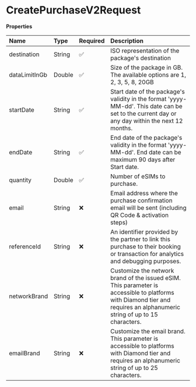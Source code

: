 # CreatePurchaseV2Request

**Properties**

| Name          | Type   | Required | Description                                                                                                                                                             |
| :------------ | :----- | :------- | :---------------------------------------------------------------------------------------------------------------------------------------------------------------------- |
| destination   | String | ✅       | ISO representation of the package's destination                                                                                                                         |
| dataLimitInGb | Double | ✅       | Size of the package in GB. The available options are 1, 2, 3, 5, 8, 20GB                                                                                                |
| startDate     | String | ✅       | Start date of the package's validity in the format 'yyyy-MM-dd'. This date can be set to the current day or any day within the next 12 months.                          |
| endDate       | String | ✅       | End date of the package's validity in the format 'yyyy-MM-dd'. End date can be maximum 90 days after Start date.                                                        |
| quantity      | Double | ✅       | Number of eSIMs to purchase.                                                                                                                                            |
| email         | String | ❌       | Email address where the purchase confirmation email will be sent (including QR Code & activation steps)                                                                 |
| referenceId   | String | ❌       | An identifier provided by the partner to link this purchase to their booking or transaction for analytics and debugging purposes.                                       |
| networkBrand  | String | ❌       | Customize the network brand of the issued eSIM. This parameter is accessible to platforms with Diamond tier and requires an alphanumeric string of up to 15 characters. |
| emailBrand    | String | ❌       | Customize the email brand. This parameter is accessible to platforms with Diamond tier and requires an alphanumeric string of up to 25 characters.                      |
